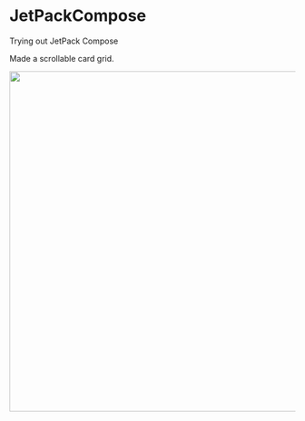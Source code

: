 # JetPackCompose
Trying out JetPack Compose

Made a scrollable card grid.

<img src="https://user-images.githubusercontent.com/90769758/193593021-15c3b420-1c2b-4dfd-877b-8aa744e6a18e.jpg" width="600" />
